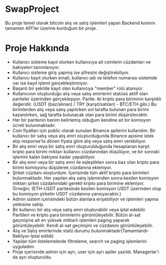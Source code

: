 # SwapProject
Bu proje temel olarak bitcoin alış ve satış işlemleri yapan Backend kısmını tamamen API'ler üzerine kurduğum bir proje.
# Proje Hakkında
* Kullanıcı sisteme kayıt olurken kullanıcıya ait coinlerin cüzdanları ve bakiyeleri tanımlanıyor.
* Kullanıcı sisteme giriş yapmış ise şifresini değiştirebiliyor.
* Kullanıcı kayıt olurken email, kullanıcı adı ve telefon numarası sistemde var ise kayıt işlemi gerçekleştirmiyor.
* Başarılı bir şekilde kayıt olan kullanıcıya "member" rolü atanıyor.
* Kullanıcının oluşturduğu alış veya satış emirlerini statüsü aktif olan pariteler üzerinden gerçekleşiyor. Parite: iki kripto para biriminin karşılıklı değeridir. (USDT (baz/alınan) / TRY (karşıt/satılan) - BTC/ETH gibi.) Bu birimlerden alış veya satış yapılırken sol tarafta bulunan para birimi kazanılırken, sağ tarafta bulunacak olan para birimi düşürülecektir.
* Her bir paritenin benim belirlemiş olduğum kendine ait bir komisyon ücreti bulunmaktadır.
* Coin fiyatları için public olarak sunulan Binance apilerini kullandım. Bir kullanıcı bir satış veya alış emri oluşturduğunda Binance apisine istek atıp response’ta dönen fiyata göre alış veya satış emri verebiliyor.
* Bir alış emri veya bir satış emri oluşturulduğunda hesaplanan karşıt kripto para birimi miktarı kullanıcı cüzdanından düşülüyor, ve bir sonraki işlemini kalan bakiyesi kadar yapabiliyor.
* Bir alış emri veya bir satış emri ile eşleştikten sonra baz olan kripto para birimi komisyonu düşülerek cüzdanına ekleniyor.
* Şirket cüzdanı oluşturdum. İçerisinde tüm aktif kripto para birimleri bulunmaktadır. Her yapılan alış satış işleminden sonra kesilen komisyon miktarı şirket cüzdanındaki gerekli kripto para birimine ekleniyor. Örneğin; (ETH-USDT paritesinde kesilen komisyon USDT üzerinden olup bu komisyon şirketin USDT cüzdanına yansıyacaktır.)
* Admin sistem içerisindeki bütün alanlara erişebiliyor ve işlemleri yapma yetkisine sahip.
* Bir kullanıcı bir alış veya satış emri oluşturabilir veya iptal edebilir. Paritileri ve kripto para birimlerini görüntüleyebilir. Bütün al-sat geçmişine ait en yüksek miktarlı işlemleri paging yaparak görüntüleyebilir. Kendi al-sat geçmişini ve cüzdanını görüntüleyebilir. 
* Alış ve Satış emirlerinde statü durumu bulunmaktadır(Tamamlandı-Bekliyor-İptal edildi)
* Yapılan tüm listelemelerde filtreleme, search ve paging işlemlerini uyguladım.
* Proje içerisinde admin için ayrı, user için ayrı apiler yazıldı. Managerlar’ı da ayrı oluşturuldu.
